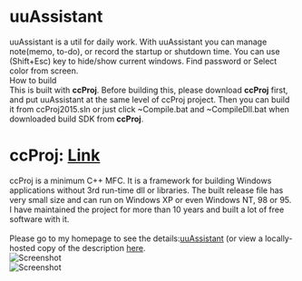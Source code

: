 # uuAssistant
uuAssistant is a util for daily work. With uuAssistant you can manage note(memo, to-do), or record the startup or shutdown time. You can use (Shift+Esc) key to hide/show current windows. Find password or Select color from screen.
<br>
How to build<br>
This is built with **ccProj**. Before building this, please download **ccProj** first, and put uuAssistant at the same level of ccProj project. Then you can build it from ccProj2015.sln or just click ~Compile.bat and ~CompileDll.bat when downloaded build SDK from **ccProj**.<br>
# ccProj: <a href="https://github.com/uuware/ccProj">Link</a><br>
ccProj is a minimum C++ MFC. It is a framework for building Windows applications without 3rd run-time dll or libraries. The built release file has very small size and can run on Windows XP or even Windows NT, 98 or 95. I have maintained the project for more than 10 years and built a lot of free software with it.<br>
<br>
Please go to my homepage to see the details:<a href="https://uuware.com/st_l.en/st_p2.uw_ass.html">uuAssistant</a> (or view a locally-hosted copy of the description [here](./uuAssistant.md).<br>
![Screenshot](https://uuware.com/uuware/uuassistant_tool.png)<br>
![Screenshot](https://uuware.com/uuware/uuassistant_hidew.png)<br>
